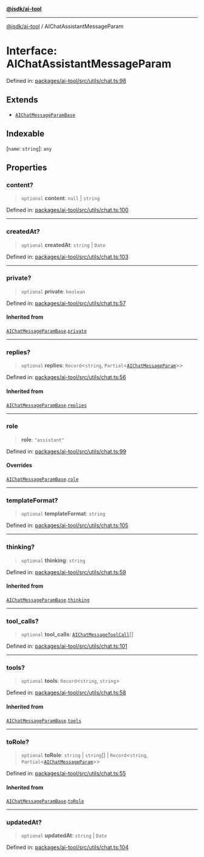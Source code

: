 [**@isdk/ai-tool**](../README.md)

***

[@isdk/ai-tool](../globals.md) / AIChatAssistantMessageParam

# Interface: AIChatAssistantMessageParam

Defined in: [packages/ai-tool/src/utils/chat.ts:98](https://github.com/isdk/ai-tool.js/blob/83a1524a1644365964efc043a7a7991d8fd46b49/src/utils/chat.ts#L98)

## Extends

- [`AIChatMessageParamBase`](AIChatMessageParamBase.md)

## Indexable

\[`name`: `string`\]: `any`

## Properties

### content?

> `optional` **content**: `null` \| `string`

Defined in: [packages/ai-tool/src/utils/chat.ts:100](https://github.com/isdk/ai-tool.js/blob/83a1524a1644365964efc043a7a7991d8fd46b49/src/utils/chat.ts#L100)

***

### createdAt?

> `optional` **createdAt**: `string` \| `Date`

Defined in: [packages/ai-tool/src/utils/chat.ts:103](https://github.com/isdk/ai-tool.js/blob/83a1524a1644365964efc043a7a7991d8fd46b49/src/utils/chat.ts#L103)

***

### private?

> `optional` **private**: `boolean`

Defined in: [packages/ai-tool/src/utils/chat.ts:57](https://github.com/isdk/ai-tool.js/blob/83a1524a1644365964efc043a7a7991d8fd46b49/src/utils/chat.ts#L57)

#### Inherited from

[`AIChatMessageParamBase`](AIChatMessageParamBase.md).[`private`](AIChatMessageParamBase.md#private)

***

### replies?

> `optional` **replies**: `Record`\<`string`, `Partial`\<[`AIChatMessageParam`](../type-aliases/AIChatMessageParam.md)\>\>

Defined in: [packages/ai-tool/src/utils/chat.ts:56](https://github.com/isdk/ai-tool.js/blob/83a1524a1644365964efc043a7a7991d8fd46b49/src/utils/chat.ts#L56)

#### Inherited from

[`AIChatMessageParamBase`](AIChatMessageParamBase.md).[`replies`](AIChatMessageParamBase.md#replies)

***

### role

> **role**: `"assistant"`

Defined in: [packages/ai-tool/src/utils/chat.ts:99](https://github.com/isdk/ai-tool.js/blob/83a1524a1644365964efc043a7a7991d8fd46b49/src/utils/chat.ts#L99)

#### Overrides

[`AIChatMessageParamBase`](AIChatMessageParamBase.md).[`role`](AIChatMessageParamBase.md#role)

***

### templateFormat?

> `optional` **templateFormat**: `string`

Defined in: [packages/ai-tool/src/utils/chat.ts:105](https://github.com/isdk/ai-tool.js/blob/83a1524a1644365964efc043a7a7991d8fd46b49/src/utils/chat.ts#L105)

***

### thinking?

> `optional` **thinking**: `string`

Defined in: [packages/ai-tool/src/utils/chat.ts:59](https://github.com/isdk/ai-tool.js/blob/83a1524a1644365964efc043a7a7991d8fd46b49/src/utils/chat.ts#L59)

#### Inherited from

[`AIChatMessageParamBase`](AIChatMessageParamBase.md).[`thinking`](AIChatMessageParamBase.md#thinking)

***

### tool\_calls?

> `optional` **tool\_calls**: [`AIChatMessageToolCall`](AIChatMessageToolCall.md)[]

Defined in: [packages/ai-tool/src/utils/chat.ts:101](https://github.com/isdk/ai-tool.js/blob/83a1524a1644365964efc043a7a7991d8fd46b49/src/utils/chat.ts#L101)

***

### tools?

> `optional` **tools**: `Record`\<`string`, `string`\>

Defined in: [packages/ai-tool/src/utils/chat.ts:58](https://github.com/isdk/ai-tool.js/blob/83a1524a1644365964efc043a7a7991d8fd46b49/src/utils/chat.ts#L58)

#### Inherited from

[`AIChatMessageParamBase`](AIChatMessageParamBase.md).[`tools`](AIChatMessageParamBase.md#tools)

***

### toRole?

> `optional` **toRole**: `string` \| `string`[] \| `Record`\<`string`, `Partial`\<[`AIChatMessageParam`](../type-aliases/AIChatMessageParam.md)\>\>

Defined in: [packages/ai-tool/src/utils/chat.ts:55](https://github.com/isdk/ai-tool.js/blob/83a1524a1644365964efc043a7a7991d8fd46b49/src/utils/chat.ts#L55)

#### Inherited from

[`AIChatMessageParamBase`](AIChatMessageParamBase.md).[`toRole`](AIChatMessageParamBase.md#torole)

***

### updatedAt?

> `optional` **updatedAt**: `string` \| `Date`

Defined in: [packages/ai-tool/src/utils/chat.ts:104](https://github.com/isdk/ai-tool.js/blob/83a1524a1644365964efc043a7a7991d8fd46b49/src/utils/chat.ts#L104)
